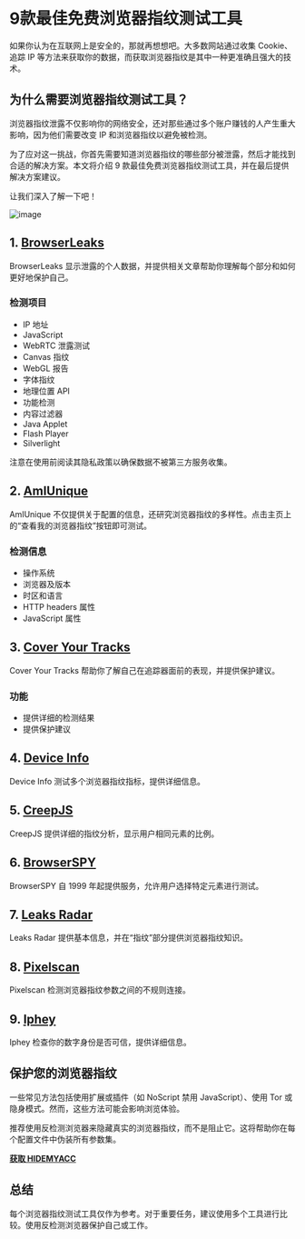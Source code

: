 # 9款最佳免费浏览器指纹测试工具

如果你认为在互联网上是安全的，那就再想想吧。大多数网站通过收集 Cookie、追踪 IP 等方法来获取你的数据，而获取浏览器指纹是其中一种更准确且强大的技术。

## 为什么需要浏览器指纹测试工具？

浏览器指纹泄露不仅影响你的网络安全，还对那些通过多个账户赚钱的人产生重大影响，因为他们需要改变 IP 和浏览器指纹以避免被检测。

为了应对这一挑战，你首先需要知道浏览器指纹的哪些部分被泄露，然后才能找到合适的解决方案。本文将介绍 9 款最佳免费浏览器指纹测试工具，并在最后提供解决方案建议。

让我们深入了解一下吧！

![image](https://github.com/user-attachments/assets/317e5130-6626-414b-ab78-405b9ff8c801)

## 1. [BrowserLeaks](https://browserleaks.com/)

BrowserLeaks 显示泄露的个人数据，并提供相关文章帮助你理解每个部分和如何更好地保护自己。


### 检测项目

- IP 地址
- JavaScript
- WebRTC 泄露测试
- Canvas 指纹
- WebGL 报告
- 字体指纹
- 地理位置 API
- 功能检测
- 内容过滤器
- Java Applet
- Flash Player
- Silverlight

注意在使用前阅读其隐私政策以确保数据不被第三方服务收集。

## 2. [AmIUnique](https://amiunique.org/)

AmIUnique 不仅提供关于配置的信息，还研究浏览器指纹的多样性。点击主页上的“查看我的浏览器指纹”按钮即可测试。


### 检测信息

- 操作系统
- 浏览器及版本
- 时区和语言
- HTTP headers 属性
- JavaScript 属性

## 3. [Cover Your Tracks](https://coveryourtracks.eff.org/)

Cover Your Tracks 帮助你了解自己在追踪器面前的表现，并提供保护建议。


### 功能

- 提供详细的检测结果
- 提供保护建议

## 4. [Device Info](https://www.deviceinfo.me/)

Device Info 测试多个浏览器指纹指标，提供详细信息。


## 5. [CreepJS](https://abrahamjuliot.github.io/creepjs/)

CreepJS 提供详细的指纹分析，显示用户相同元素的比例。


## 6. [BrowserSPY](http://browserspy.dk/vbscript.php)

BrowserSPY 自 1999 年起提供服务，允许用户选择特定元素进行测试。


## 7. [Leaks Radar](https://leaksradar.com/index#allInformation)

Leaks Radar 提供基本信息，并在“指纹”部分提供浏览器指纹知识。


## 8. [Pixelscan](https://pixelscan.net/)

Pixelscan 检测浏览器指纹参数之间的不规则连接。


## 9. [Iphey](https://iphey.com/)

Iphey 检查你的数字身份是否可信，提供详细信息。


## 保护您的浏览器指纹

一些常见方法包括使用扩展或插件（如 NoScript 禁用 JavaScript）、使用 Tor 或隐身模式。然而，这些方法可能会影响浏览体验。

推荐使用反检测浏览器来隐藏真实的浏览器指纹，而不是阻止它。这将帮助你在每个配置文件中伪装所有参数集。

[**获取 HIDEMYACC**](https://hidemyacc.com/download)

## 总结

每个浏览器指纹测试工具仅作为参考。对于重要任务，建议使用多个工具进行比较。使用反检测浏览器保护自己或工作。


